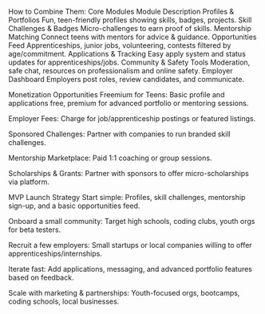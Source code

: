 How to Combine Them: Core Modules
Module	Description
Profiles & Portfolios	Fun, teen-friendly profiles showing skills, badges, projects.
Skill Challenges & Badges	Micro-challenges to earn proof of skills.
Mentorship Matching	Connect teens with mentors for advice & guidance.
Opportunities Feed	Apprenticeships, junior jobs, volunteering, contests filtered by age/commitment.
Applications & Tracking	Easy apply system and status updates for apprenticeships/jobs.
Community & Safety Tools	Moderation, safe chat, resources on professionalism and online safety.
Employer Dashboard	Employers post roles, review candidates, and communicate.

Monetization Opportunities
Freemium for Teens: Basic profile and applications free, premium for advanced portfolio or mentoring sessions.

Employer Fees: Charge for job/apprenticeship postings or featured listings.

Sponsored Challenges: Partner with companies to run branded skill challenges.

Mentorship Marketplace: Paid 1:1 coaching or group sessions.

Scholarships & Grants: Partner with sponsors to offer micro-scholarships via platform.

MVP Launch Strategy
Start simple: Profiles, skill challenges, mentorship sign-up, and a basic opportunities feed.

Onboard a small community: Target high schools, coding clubs, youth orgs for beta testers.

Recruit a few employers: Small startups or local companies willing to offer apprenticeships/internships.

Iterate fast: Add applications, messaging, and advanced portfolio features based on feedback.

Scale with marketing & partnerships: Youth-focused orgs, bootcamps, coding schools, local businesses.



